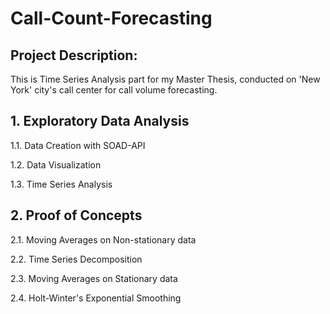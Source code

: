 # Call-Count-Forecasting

<h2> Project Description: </h2>
<p>This is Time Series Analysis part for my Master Thesis, conducted on 'New York' city's call center for call volume forecasting.

<h2> 1. Exploratory Data Analysis </h2>
  <p> 1.1. Data Creation with SOAD-API</p>
  <p> 1.2. Data Visualization</p>
  <p> 1.3. Time Series Analysis</p>
  
<h2>2. Proof of Concepts </h2>
  <p> 2.1. Moving Averages on Non-stationary data</p>
  <p> 2.2. Time Series Decomposition</p>
  <p> 2.3. Moving Averages on Stationary data</p>
  <p> 2.4. Holt-Winter's Exponential Smoothing</p>
